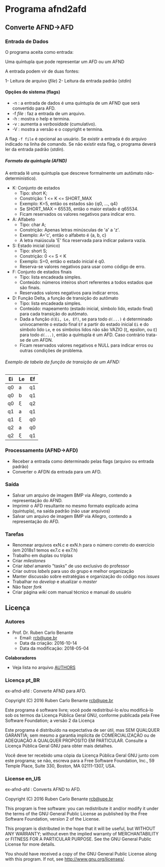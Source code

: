 # Programa afnd2afd

## Converte AFND->AFD

### Entrada de Dados ###

O programa aceita como entrada:

Uma quíntupla que pode representar um AFD ou um AFND

A entrada podem vir de duas fontes:

1- Leitura de arquivo (_file_)
2- Leitura da entrada padrão (_stdin_)

#### Opções do sistema (flags)

* -n : a entrada de dados é uma quíntupla de um AFND que será convertido para AFD.
* -f _file_ : faz a entrada de um arquivo.
* -h : mostra o help e termina.
* -v : aumenta a _verbosidade_ (cumulativo).
* -V : mostra a versão e o copyright e termina.

A flag `-f file` é opcional ao usuário. Se existir a entrada é do arquivo indicado na linha de comando. Se não existir esta flag, o programa deverá ler da entrada padrão (_stdin_).

##### Formato da quíntupla (AFND)

A entrada lê uma quíntupla que descreve formalmente um autômato não-determinístico).

- K: Conjunto de estados
    - Tipo: short K;
    - Constrição: 1 <= K <= SHORT\_MAX
    - Exemplo: K=5, então os estados são {q0, ..., q4}
    - Se SHORT\_MAX = 65535, então o maior estado é q65534.
    - Ficam reservados os valores negativos para indicar erro.
- A: Alfabeto
    - Tipo: char A;
    - Constrição: Apenas letras minúsculas de 'a' a 'z'.
    - Exemplo: A='c', então o alfabeto é {a, b, c}
    - A letra maiúscula 'E' fica reservada para indicar palavra vazia.
- S: Estado inicial (único)
    - Tipo: short S;
    - Constrição: 0 <= S < K
    - Exemplo: S=0, então o estado inicial é q0.
    - Reserva-se valores negativos para usar como código de erro.
- F: Conjunto de estados finais
    - Tipo: lista encadeada simples.
    - Conteúdo: números inteiros short referentes a todos estados que são finais.
    - Reservados valores negativos para indicar erros.
- D: Função Delta, a função de transição do autômato
    - Tipo: lista encadeada simples.
    - Conteúdo: mapeamento (estado inicial, símbolo lido, estado final) para cada transição do autômato.
    - Dada a função `d(Ei, Le, Ef)`, se para todo `d(...)` é determinado univocamente o estado final `Ef` a partir do estado inicial `Ei` e do símbolo lido `Le`, e os símbolos lidos não são VAZIO (`ξ`, epsilon, ou `E`) para todo `d(...)`, então a quíntupla é um AFD. Caso contrário trata-se de um AFDN.
    - Ficam reservados valores negativos e NULL para indicar erros ou outras condições de problema.

###### Exemplo de tabela da função de transição de um AFND:

| Ei | Le | Ef |
|----|----|----|
| q0 |  a | q1 |
| q0 |  b | q1 |
| q0 |  ξ | q2 |
| q1 |  a | q1 |
| q1 |  ξ | q0 |
| q2 |  a | q0 |
| q2 |  ξ | q1 |

### Processamento (AFND->AFD)

- Receber a entrada como determinado pelas flags (arquivo ou entrada padrão)
- Converter o AFDN da entrada para um AFD.

### Saída

- Salvar um arquivo de imagem BMP via Allegro, contendo a representação do AFND.
- Imprimir o AFD resultante no mesmo formato explicado acima (quíntupla), na saída padrão (não usar arquivos)
- Salvar um arquivo de imagem BMP via Allegro, contendo a representação do AFD.

### Tarefas

- Renomear arquivos exN.c e exN.h para o número correto do exercício (em 2018s1 temos ex7.c e ex7.h)
- Trabalho em duplas ou triplas
- Criar _milestones_
- Criar _label_ amarelo "tasks" de uso exclusivo do professor
- Criar outros _labels_ para uso do grupo e melhor organização
- Manter discussão sobre estratégias e organização do código nos _issues_
- Trabalhar no _develop_ e atualizar o _master_
- Não fazer _fork_
- Criar página _wiki_ com manual técnico e manual do usuário

## Licença

### Autores

* Prof. Dr. Ruben Carlo Benante
    - Email: <rcb@upe.br>
    - Data da criação: 2016-10-14
    - Data da modificação: 2018-05-04

**Colaboradores**

* Veja lista no arquivo [AUTHORS](AUTHORS)

### Licença pt\_BR ###

ex-afnd-afd : Converte AFND para AFD.

Copyright (C) 2016 Ruben Carlo Benante <rcb@upe.br>

Este programa é software livre; você pode redistribuí-lo e/ou
modificá-lo sob os termos da Licença Pública Geral GNU, conforme
publicada pela Free Software Foundation; a versão 2 da Licença 

Este programa é distribuído na expectativa de ser útil, mas SEM
QUALQUER GARANTIA; sem mesmo a garantia implícita de
COMERCIALIZAÇÃO ou de ADEQUAÇÃO A QUALQUER PROPÓSITO EM
PARTICULAR. Consulte a Licença Pública Geral GNU para obter mais
detalhes.

Você deve ter recebido uma cópia da Licença Pública Geral GNU
junto com este programa; se não, escreva para a Free Software
Foundation, Inc., 59 Temple Place, Suite 330, Boston, MA
02111-1307, USA.

### License en\_US ###

ex-afnd-afd : Converts AFND to AFD.

Copyright (C) 2016 Ruben Carlo Benante <rcb@upe.br>

This program is free software: you can redistribute it and/or modify
it under the terms of the GNU General Public License as published by
the Free Software Foundation, version 2 of the License.

This program is distributed in the hope that it will be useful,
but WITHOUT ANY WARRANTY; without even the implied warranty of
MERCHANTABILITY or FITNESS FOR A PARTICULAR PURPOSE.  See the
GNU General Public License for more details.

You should have received a copy of the GNU General Public License
along with this program.  If not, see <http://www.gnu.org/licenses/>.

